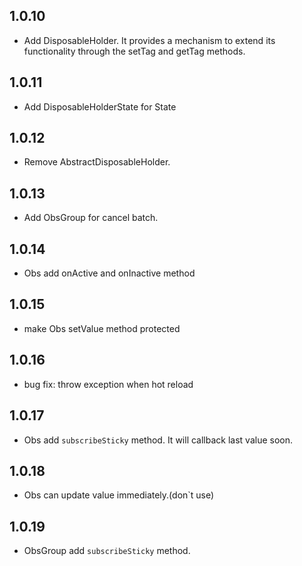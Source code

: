 ## 1.0.10

* Add DisposableHolder. It provides a mechanism to extend its functionality through the setTag and getTag methods.

## 1.0.11

* Add DisposableHolderState for State

## 1.0.12

* Remove AbstractDisposableHolder.

## 1.0.13
* Add ObsGroup for cancel batch.

## 1.0.14
* Obs add onActive and onInactive method

## 1.0.15
* make Obs setValue method protected

## 1.0.16
* bug fix: throw exception when hot reload

## 1.0.17
* Obs add `subscribeSticky` method. It will callback last value soon.

## 1.0.18
* Obs can update value immediately.(don`t use)

## 1.0.19
* ObsGroup add `subscribeSticky` method.